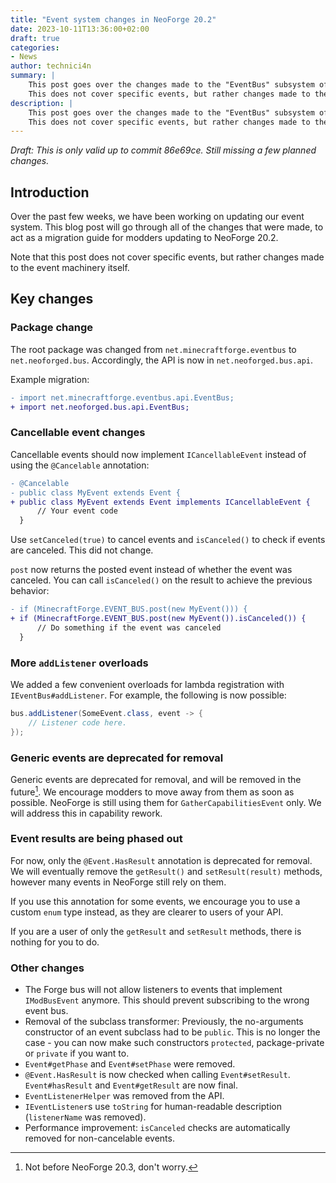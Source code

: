 ```yaml
---
title: "Event system changes in NeoForge 20.2"
date: 2023-10-11T13:36:00+02:00
draft: true
categories:
- News
author: technici4n
summary: |
    This post goes over the changes made to the "EventBus" subsystem of NeoForge 20.2.
    This does not cover specific events, but rather changes made to the event machinery itself.
description: |
    This post goes over the changes made to the "EventBus" subsystem of NeoForge 20.2.
    This does not cover specific events, but rather changes made to the event machinery itself.
---
```

_Draft: This is only valid up to commit 86e69ce. Still missing a few planned changes._

## Introduction
Over the past few weeks, we have been working on updating our event system.
This blog post will go through all of the changes that were made,
to act as a migration guide for modders updating to NeoForge 20.2.

Note that this post does not cover specific events, but rather changes made to the event machinery itself.

## Key changes
### Package change
The root package was changed from `net.minecraftforge.eventbus` to `net.neoforged.bus`.
Accordingly, the API is now in `net.neoforged.bus.api`.

Example migration:
```diff
- import net.minecraftforge.eventbus.api.EventBus;
+ import net.neoforged.bus.api.EventBus;
```

### Cancellable event changes
Cancellable events should now implement `ICancellableEvent` instead of using the `@Cancelable` annotation:

```diff
- @Cancelable
- public class MyEvent extends Event {
+ public class MyEvent extends Event implements ICancellableEvent {
      // Your event code
  }
```

Use `setCanceled(true)` to cancel events and `isCanceled()` to check if events are canceled. This did not change.

`post` now returns the posted event instead of whether the event was canceled. You can call `isCanceled()` on the result to achieve the previous behavior:
<!-- TODO: I suppose we are going to rename MinecraftForge.EVENT_BUS -->
```diff
- if (MinecraftForge.EVENT_BUS.post(new MyEvent())) {
+ if (MinecraftForge.EVENT_BUS.post(new MyEvent()).isCanceled()) {
      // Do something if the event was canceled
  }
```

### More `addListener` overloads
We added a few convenient overloads for lambda registration with `IEventBus#addListener`. For example, the following is now possible:
```java
bus.addListener(SomeEvent.class, event -> {
    // Listener code here.
});
```

### Generic events are deprecated for removal
Generic events are deprecated for removal, and will be removed in the future[^1]. We encourage modders to move away from them as soon as possible. NeoForge is still using them for `GatherCapabilitiesEvent` only. We will address this in capability rework.

### Event results are being phased out
For now, only the `@Event.HasResult` annotation is deprecated for removal.
We will eventually remove the `getResult()` and `setResult(result)` methods, however many events in NeoForge still rely on them.

If you use this annotation for some events, we encourage you to use a custom `enum` type instead,
as they are clearer to users of your API.

If you are a user of only the `getResult` and `setResult` methods, there is nothing for you to do.

### Other changes
- The Forge bus will not allow listeners to events that implement `IModBusEvent` anymore.
This should prevent subscribing to the wrong event bus.
- Removal of the subclass transformer:
Previously, the no-arguments constructor of an event subclass had to be `public`.
This is no longer the case - you can now make such constructors `protected`, package-private or `private` if you want to.
- `Event#getPhase` and `Event#setPhase` were removed.
- `@Event.HasResult` is now checked when calling `Event#setResult`. `Event#hasResult` and `Event#getResult` are now final.
- `EventListenerHelper` was removed from the API.
- `IEventListener`s use `toString` for human-readable description (`listenerName` was removed).
- Performance improvement: `isCanceled` checks are automatically removed for non-cancelable events.

[^1]: Not before NeoForge 20.3, don't worry.